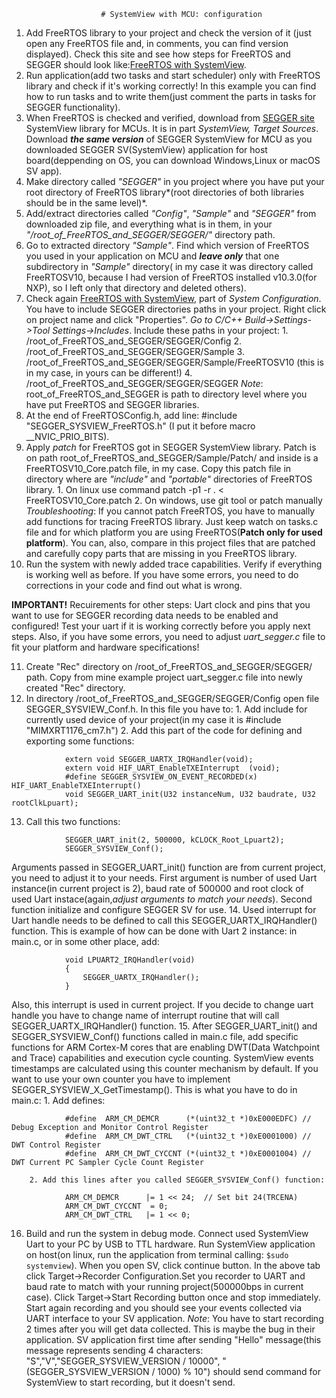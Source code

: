 	
						# SystemView with MCU: configuration
			
1. Add FreeRTOS library to your project and check the version of it (just open any FreeRTOS file and, in comments, you can find version displayed). 
Check this site and see how steps for FreeRTOS and SEGGER should look like:[FreeRTOS with SystemView](https://wiki.segger.com/FreeRTOS_with_SystemView#System_Configuration).
2. Run application(add two tasks and start scheduler) only with FreeRTOS library and check if it's working correctly! In this example you can find how to run tasks and to write them(just comment the parts in tasks for SEGGER functionality).
3. When FreeRTOS is checked and verified, download from [SEGGER site](https://www.segger.com/downloads/systemview/) SystemView library for MCUs. It is in part *SystemView, Target Sources*. Download ***the same version*** of SEGGER SystemView for MCU as you downloaded SEGGER SV(SystemView) application for host board(deppending on OS, you can download Windows,Linux or macOS  SV app).
4. Make directory called *"SEGGER"* in you project where you have put your root directory of FreeRTOS library*(root directories of both libraries should be in the same level)*.
5. Add/extract directories called *"Config"*, *"Sample"* and *"SEGGER"* from downloaded zip file, and everything what is in them, in your *"/root_of_FreeRTOS_and_SEGGER/SEGGER/"* directory path.
6. Go to extracted directory *"Sample"*. Find which version of FreeRTOS you used in your application on MCU and ***leave only*** that one subdirectory in *"Sample"* directory( in my case it was directory called FreeRTOSV10, because I had version of FreeRTOS installed v10.3.0(for NXP), so I left only that directory and deleted others).
7. Check again [FreeRTOS with SystemView](https://wiki.segger.com/FreeRTOS_with_SystemView#System_Configuration), part of *System Configuration*. You have to include SEGGER directories paths in your project. Right click on project name and click "Properties". *Go to C/C++ Build->Settings->Tool Settings->Includes*. Include these paths in your project:
				   1. /root_of_FreeRTOS_and_SEGGER/SEGGER/Config
				   2. /root_of_FreeRTOS_and_SEGGER/SEGGER/Sample
				   3. /root_of_FreeRTOS_and_SEGGER/SEGGER/Sample/FreeRTOSV10 (this is in my case, in yours can be different!)
				   4. /root_of_FreeRTOS_and_SEGGER/SEGGER/SEGGER
*Note*: root_of_FreeRTOS_and_SEGGER is path to directory level where you have put FreeRTOS and SEGGER libraries. 
8. At the end of FreeRTOSConfig.h, add line: #include "SEGGER_SYSVIEW_FreeRTOS.h" (I put it  before macro __NVIC_PRIO_BITS).
9. Apply *patch* for FreeRTOS got in SEGGER SystemView library. Patch is on path root_of_FreeRTOS_and_SEGGER/Sample/Patch/ and inside is a FreeRTOSV10_Core.patch file, in my case. Copy this patch file in directory where are *"include"* and  *"portable"* directories of FreeRTOS library. 
		1. On linux use command patch -p1 -r . < FreeRTOSV10_Core.patch 
		2. On windows, use git tool or patch manually 
  *Troubleshooting*: If you cannot patch FreeRTOS, you have to manually add functions for tracing FreeRTOS library. Just keep watch on tasks.c file and for which platform you are using FreeRTOS(**Patch only for used platform**). You can, also, compare in this project files that are patched and carefully copy parts that are missing in you FreeRTOS library.
10. Run the system with newly added trace capabilities. Verify if everything is working well as before. If you have some errors, you need to do corrections in your code and find out what is wrong.
 
**IMPORTANT!** Recuirements for other steps: Uart clock and pins that you want to use for SEGGER recording data needs to be enabled and configured! Test your uart if it is working correctly before you apply next steps. Also, if you have some errors, you need to adjust *uart_segger.c* file to fit your platform and hardware specifications!
  		   
11. Create "Rec" directory on /root_of_FreeRTOS_and_SEGGER/SEGGER/ path. Copy from mine example project uart_segger.c file into newly created "Rec" directory.
12. In directory /root_of_FreeRTOS_and_SEGGER/SEGGER/Config open file SEGGER_SYSVIEW_Conf.h. In this file you have to:
  		1. Add include for currently used device of your project(in my case it is #include "MIMXRT1176_cm7.h")
  		2. Add this part of the code for defining and exporting some functions:
```
			extern void SEGGER_UARTX_IRQHandler(void);
			extern void HIF_UART_EnableTXEInterrupt  (void);
			#define SEGGER_SYSVIEW_ON_EVENT_RECORDED(x)  HIF_UART_EnableTXEInterrupt()
			void SEGGER_UART_init(U32 instanceNum, U32 baudrate, U32 rootClkLpuart);
```
13. Call this two functions:
```
			SEGGER_UART_init(2, 500000, kCLOCK_Root_Lpuart2);
			SEGGER_SYSVIEW_Conf();
```
Arguments passed in SEGGER_UART_init() function are from current project, you need to adjust it to your needs.
First argument is number of used Uart instance(in current project is 2), baud rate of 500000 and root clock of used Uart instace(again,*adjust arguments to match your needs*). 
Second function initialize and configure SEGGER SV for use. 
14. Used interrupt for Uart handle needs to be defined to call this SEGGER_UARTX_IRQHandler() function. This is example of how can be done with Uart 2 instance: in main.c, or in some other place, add:
```
			void LPUART2_IRQHandler(void)
			{
				SEGGER_UARTX_IRQHandler();
			}
```
Also, this interrupt is used in current project. If you decide to change uart handle you have to change name of interrupt routine that will call SEGGER_UARTX_IRQHandler() function.
15. After SEGGER_UART_init() and SEGGER_SYSVIEW_Conf() functions called in main.c file, add specific functions for ARM Cortex-M cores that are enabling DWT(Data Watchpoint and Trace) capabilities and execution cycle counting. SystemView events timestamps are calculated using this counter mechanism by default. If you want to use your own counter you have to implement SEGGER_SYSVIEW_X_GetTimestamp(). This is what you have to do in main.c:
		1. Add defines:
```
			#define  ARM_CM_DEMCR      (*(uint32_t *)0xE000EDFC) // Debug Exception and Monitor Control Register
			#define  ARM_CM_DWT_CTRL   (*(uint32_t *)0xE0001000) // DWT Control Register
			#define  ARM_CM_DWT_CYCCNT (*(uint32_t *)0xE0001004) // DWT Current PC Sampler Cycle Count Register
```
		2. Add this lines after you called SEGGER_SYSVIEW_Conf() function:
```
		  	ARM_CM_DEMCR      |= 1 << 24;  // Set bit 24(TRCENA)
  			ARM_CM_DWT_CYCCNT  = 0;
  			ARM_CM_DWT_CTRL   |= 1 << 0; 
```
16. Build and run the system in debug mode. Connect used SystemView Uart to your PC by USB to TTL hardware. Run SystemView application on host(on linux, run the application from terminal calling: ```$sudo systemview```). When you open SV, click continue button. In the above tab click Target->Recorder Configuration.Set you recorder to UART and baud rate to match with your running project(500000bps in current case). Click Target->Start Recording button once and stop immediately. Start again recording and you should see your events collected via UART interface to your SV application. 
 *Note*: You have to start  recording 2 times after you will get data collected. This is maybe the bug in their application. SV application first time after sending "Hello" message(this message represents sending 4 characters: "S","V","SEGGER_SYSVIEW_VERSION / 10000", "(SEGGER_SYSVIEW_VERSION / 1000) % 10") should send command for SystemView to start recording, but it doesn't send.	
